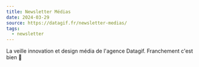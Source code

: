 ```yaml
---
title: Newsletter Médias
date: 2024-03-29
source: https://datagif.fr/newsletter-medias/
tags:
  - newsletter
---
```

La veille innovation et design média de l'agence Datagif. Franchement c'est bien 👏
